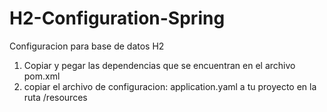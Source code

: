 # H2-Configuration-Spring
Configuracion para base de datos H2

1. Copiar y pegar las dependencias que se encuentran en el archivo pom.xml
2. copiar el archivo de configuracion: application.yaml a tu proyecto en la ruta /resources 
